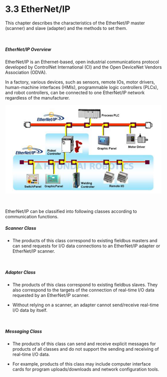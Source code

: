 ﻿# 3.3 EtherNet/IP

This chapter describes the characteristics of the EtherNet/IP master (scanner) and slave (adapter) and the methods to set them.

<br>

##### EtherNet/IP Overview

EtherNet/IP is an Ethernet-based, open industrial communications protocol developed by ControlNet International (CI) and the Open DeviceNet Vendors Association (ODVA).

In a factory, various devices, such as sensors, remote IOs, motor drivers, human-machine interfaces (HMIs), programmable logic controllers (PLCs), and robot controllers, can be connected to one EtherNet/IP network regardless of the manufacturer.

![[Figure 3.3-1 EtherNet/IP]](<../../_assets/3-Settings-Industrial-Communication/3.3-EtherNet-IP/image_1.png>) 

<br>

EtherNet/IP can be classified into following classes according to communication functions.

##### Scanner Class
   * The products of this class correspond to existing fieldbus masters and can send requests for I/O data connections to an EtherNet/IP adapter or EtherNet/IP scanner.

<br>

##### Adapter Class
  * The products of this class correspond to existing fieldbus slaves. They also correspond to the targets of the connection of real-time I/O data requested by an EtherNet/IP scanner.
    
  * Without relying on a scanner, an adapter cannot send/receive real-time I/O data by itself. 

<br>

##### Messaging Class
   * The products of this class can send and receive explicit messages for products of all classes and do not support the sending and receiving of real-time I/O data.
   
   * For example, products of this class may include computer interface cards for program uploads/downloads and network configuration tools.